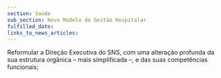 ```yaml
---
section: Saúde
sub_section: Novo Modelo de Gestão Hospitalar
fulfilled_date:
links_to_news_articles:
---
```


Reformular a Direção Executiva do SNS, com uma alteração profunda da sua estrutura orgânica – mais simplificada –, e das suas competências funcionais;